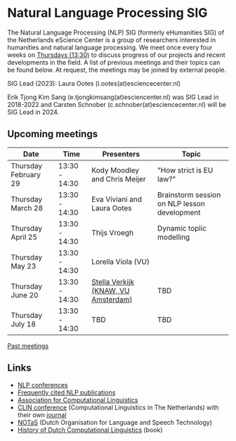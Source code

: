 # Natural Language Processing SIG

The Natural Language Processing (NLP) SIG (formerly eHumanities SIG) of the Netherlands eScience Center is a group of researchers interested in humanities and natural language processing. We meet once every four weeks on [Thursdays (13:30)](#upcoming-meetings) to discuss progress of our projects and recent developments in the field. A list of previous meetings and their topics can be found below. At request, the meetings may be joined by external people.

SIG Lead (2023): Laura Ootes (l.ootes(at)esciencecenter.nl)

Erik Tjong Kim Sang (e.tjongkimsang(at)esciencenter.nl) was SIG Lead in 2018-2022 and
Carsten Schnober (c.schnober(at)esciencecenter.nl) will be SIG Lead in 2024.


## Upcoming meetings

| Date | Time |Presenters | Topic |
|------|------|------|------------|
| Thursday February 29 | 13:30 - 14:30 | Kody Moodley and Chris Meijer  | "How strict is EU law?" |
| Thursday March 28 | 13:30 - 14:30 | Eva Viviani and Laura Ootes | Brainstorm session on NLP lesson development |
| Thursday April 25 | 13:30 - 14:30 | Thijs Vroegh | Dynamic toplic modelling|
| Thursday May 23 | 13:30 - 14:30 | Lorella Viola (VU) | |
| Thursday June 20 | 13:30 - 14:30 | [Stella Verkijk (KNAW, VU Amsterdam)](https://pure.knaw.nl/portal/nl/persons/stella-verkijk) | TBD |
| Thursday July 18 | 13:30 - 14:30 | TBD | TBD |


[Past meetings](https://github.com/nlesc-sigs/nlp-sig/blob/master/meetings.md)

## Links

- [NLP conferences](nlp-conferences.md)
- [Frequently cited NLP publications](nlp-literature.md)
- [Association for Computational Linguistics](https://www.aclweb.org/portal/)
- [CLIN conference](https://www.let.rug.nl/vannoord/Clin/) (Computational Linguistics in The Netherlands) with their own [journal](https://www.clinjournal.org/clinj)
- [NOTaS](https://notas.nl/) (Dutch Organisation for Language and Speech Technology)
- [History of Dutch Computational Linguistics](https://www.let.rug.nl/vannoord/TST-Geschiedenis/) (book)  

